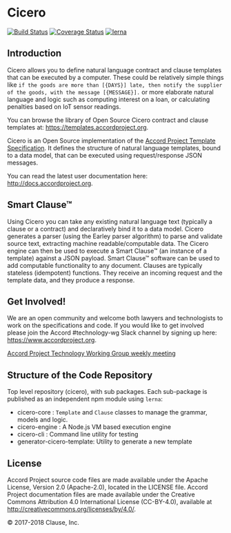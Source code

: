 # Cicero

[![Build Status](https://travis-ci.org/accordproject/cicero.svg?branch=master)](https://travis-ci.org/accordproject/cicero)
[![Coverage Status](https://coveralls.io/repos/github/accordproject/cicero/badge.svg?branch=master)](https://coveralls.io/github/accordproject/cicero?branch=master)
[![lerna](https://img.shields.io/badge/maintained%20with-lerna-cc00ff.svg)](https://lernajs.io/)

## Introduction

Cicero allows you to define natural language contract and clause templates that can be executed by a computer. These could be relatively simple things like `if the goods are more than [{DAYS}] late, then notify the supplier of the goods, with the message [{MESSAGE}].` or more elaborate natural language and logic such as computing interest on a loan, or calculating penalties based on IoT sensor readings.

You can browse the library of Open Source Cicero contract and clause templates at: https://templates.accordproject.org.

Cicero is an Open Source implementation of the [Accord Project Template Specification](https://docs.google.com/document/d/1UacA_r2KGcBA2D4voDgGE8jqid-Uh4Dt09AE-shBKR0). It defines the structure of natural language templates, bound to a data model, that can be executed using request/response JSON messages.

You can read the latest user documentation here: http://docs.accordproject.org.

## Smart Clause™

Using Cicero you can take any existing natural language text (typically a clause or a contract) and declaratively bind it to a data model. Cicero generates a parser (using the Earley parser algorithm) to parse and validate source text, extracting machine readable/computable data. The Cicero engine can then be used to execute a Smart Clause™ (an instance of a template) against a JSON payload. Smart Clause™ software can be used to add computable functionality to any document. Clauses are typically stateless (idempotent) functions. They receive an incoming request and the template data, and they produce a response.

## Get Involved!

We are an open community and welcome both lawyers and technologists to work on the specifications and code. If you would like to get involved please join the Accord #technology-wg Slack channel by signing up here: https://www.accordproject.org.

[Accord Project Technology Working Group weekly meeting](
https://calendar.google.com/calendar/event?action=TEMPLATE&tmeid=MjZvYzIzZHVrYnI1aDVzbjZnMHJqYmtwaGlfMjAxNzExMTVUMjEwMDAwWiBkYW5AY2xhdXNlLmlv&tmsrc=dan%40clause.io)

## Structure of the Code Repository

Top level repository (cicero), with sub packages. Each sub-package is published as an independent npm module using `lerna`:
* cicero-core :  `Template` and `Clause` classes to manage the grammar, models and logic.
* cicero-engine :  A Node.js VM based execution engine
* cicero-cli : Command line utility for testing
* generator-cicero-template: Utility to generate a new template

## License <a name="license"></a>
Accord Project source code files are made available under the Apache License, Version 2.0 (Apache-2.0), located in the LICENSE file. Accord Project documentation files are made available under the Creative Commons Attribution 4.0 International License (CC-BY-4.0), available at http://creativecommons.org/licenses/by/4.0/.

© 2017-2018 Clause, Inc.
